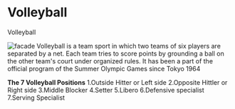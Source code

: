 # Volleyball
Volleyball

![facade](https://cdn.britannica.com/81/198481-050-10CED2D9/Gilberto-Godoy-Filho-ball-Brazil-Argentina-volleyball-2007.jpg)
Volleyball is a team sport in which two teams of six players are separated by a net. Each team tries to score points by grounding a ball on the other team's court under organized rules. It has been a part of the official program of the Summer Olympic Games since Tokyo 1964

**The 7 Volleyball Positions**
1.Outside Hitter or Left side
2.Opposite Hittler or Right side
3.Middle Blocker 
4.Setter
5.Libero
6.Defensive specialist
7.Serving Specialist
